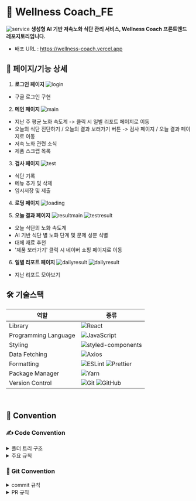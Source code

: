 # 💪 Wellness Coach_FE

![service](https://github.com/user-attachments/assets/9f2c8c78-7fe5-4c31-b76e-5bca78e9a56b)
**생성형 AI 기반 저속노화 식단 관리 서비스, Wellness Coach 프론트엔드 레포지토리입니다.**

- 배포 URL : https://wellness-coach.vercel.app

## 🍅 페이지/기능 상세

1. **로그인 페이지**
   ![login](https://github.com/user-attachments/assets/40c33a0a-9828-46ea-a072-f2f05e9f851b)

- 구글 로그인 구현

2. **메인 페이지**
   ![main](https://github.com/user-attachments/assets/91dfdc4f-a2e3-4b6f-ad80-0e78707b1c65)

- 지난 주 평균 노화 속도계 -> 클릭 시 일별 리포트 페이지로 이동
- 오늘의 식단 진단하기 / 오늘의 결과 보러가기 버튼 -> 검사 페이지 / 오늘 결과 페이지로 이동
- 저속 노화 관련 소식
- 제품 스크랩 목록

3. **검사 페이지**
   ![test](https://github.com/user-attachments/assets/e70d4fba-b4c3-464f-b0f0-64403e1ac03b)

- 식단 기록
- 메뉴 추가 및 삭제
- 임시저장 및 제출

4. **로딩 페이지**
   ![loading](https://github.com/user-attachments/assets/be2d2b36-4d52-471b-83c3-78eabb0ecc71)

5. **오늘 결과 페이지**
   ![resultmain](https://github.com/user-attachments/assets/84a760be-3e12-4b0d-8cb5-99077cfe0865)
   ![testresult](https://github.com/user-attachments/assets/cd6e4452-8ad2-4d4f-9b1f-2410d6c87ef6)

- 오늘 식단의 노화 속도계
- AI 기반 식단 별 노화 단계 및 문제 성분 식별
- 대체 재료 추천
- '제품 보러가기' 클릭 시 네이버 쇼핑 페이지로 이동

6. **일별 리포트 페이지**
   ![dailyresult](https://github.com/user-attachments/assets/483e865c-180f-4624-95f7-9ef46f3c5635)
   ![dailyresult](https://github.com/user-attachments/assets/55d15652-36fd-4d78-b53b-36d6007a1632)

- 지난 리포트 모아보기

<!-- ## 기술 스택 -->

<h2> 🛠 기술스택 </h2>

| 역할                 | 종류                                                                                                                                                                                                              |
| -------------------- | ----------------------------------------------------------------------------------------------------------------------------------------------------------------------------------------------------------------- |
| Library              | ![React](https://img.shields.io/badge/React-61DAFB?style=for-the-badge&logo=React&logoColor=black)                                                                                                                |
| Programming Language | ![JavaScript](https://img.shields.io/badge/JavaScript-F7DF1E.svg?style=for-the-badge&logo=JavaScript&logoColor=black)                                                                                             |
| Styling              | ![styled-components](https://img.shields.io/badge/styled_components-DB7093?style=for-the-badge&logo=styled-components&logoColor=white)                                                                            |
| Data Fetching        | ![Axios](https://img.shields.io/badge/Axios-5A29E4?style=for-the-badge&logo=Axios&logoColor=white)                                                                                                                |
| Formatting           | ![ESLint](https://img.shields.io/badge/ESLint-4B3263?style=for-the-badge&logo=eslint&logoColor=white) ![Prettier](https://img.shields.io/badge/Prettier-F7B93E?style=for-the-badge&logo=prettier&logoColor=white) |
| Package Manager      | ![Yarn](https://img.shields.io/badge/Yarn-2C8EBB?style=for-the-badge&logo=yarn&logoColor=white)                                                                                                                   |
| Version Control      | ![Git](https://img.shields.io/badge/git-%23F05033.svg?style=for-the-badge&logo=git&logoColor=white) ![GitHub](https://img.shields.io/badge/github-%23121011.svg?style=for-the-badge&logo=github&logoColor=white)  |

<br />

## 🤝 Convention

### ✍️ Code Convention

<details>
<summary>폴더 트리 구조</summary>
  <br/>
 - 페이지 별 하나의 폴더 할당
 - 같은 페이지를 이루는 파일들끼리 묶음
 - 폴더 속 최상단의 컴포넌트는 속한 폴더의 이름과 같도록 한다. (ex. MainPage.jsx in MainPage folder)
  
```
📦 HACKERTHON_FE
└─ Wellness-coach_FE
   ├─ public 🦁 로고 이미지 폴더
   ├─ src 
   │  ├─ assets 🖼️ 컴포넌트에서 사용될 이미지 폴더
   │  ├─ pages 
   │  │  ├─ Login (1) 로그인 페이지
   │  │  ├─ MainPage (2) 메인페이지
   │  │  ├─ DietTest (3) 식단 진단 검사 페이지
   │  │  ├─ TestResult (4) 식단 진단 검사 결과 페이지
   │  │  └─ DailyResult (5) 일별 진단 결과 확인 페이지
   │  ├─ App.jsx 
   │  ├─ GlobalStyles.js 🖼️ 전역 스타일링 파일
   │  ├─ main.jsx
   │  ├─ reset.css  🎨 스타일링 리셋 파일
   |  └─ Router.jsx 🧭 라우터 파일
   ├─ eslintrc.cjs
   ├─ .gitignore
   ├─ index.html
   ├─ package.json
   ├─ README.md
   ├─ vite.config.js
   └─ yarn.lock
```
</details>

<details>
<summary>주요 규칙</summary>

<h4>네이밍 규칙</h4> 
- 기본 표기법
<br/>

| 네이밍 규칙              | 내용                                                        |
| ------------------------ | ----------------------------------------------------------- |
| 카멜 케이스(camelCase)   | 폴더명, js 파일, css 파일, 변수명, 함수명                   |
| 파스칼케이스(PascalCase) | React 파일명, React 코드내 컴포넌트 선언(ex. <PascalCase/>) |
| 케밥 케이스(Kebab-case)  | 태그의 클래스 or 아이디명                                   |

<br/>

- 컴포넌트 파일 작성: 함수 선언식으로 작성 (ex. function Component)
- 내부 함수: 화살표 함수
- Styled-Components 네이밍
  두 개 이상의 개체를 포함하고 있는 개체 = container
  하나의 개체를 포함하고 있는 개체 = wrapper
- button은 btn으로 축약 (ex. LoginButton -> LoginBtn)
- 함수 네이밍: camelCase (ex. addDietTip)
- handler함수명: handle~ (ex. handleDelete)
- 단위: border, border-radius는 px 사용, 나머지 property는 rem 사용
- let 사용 지양

</details>

### 🫙 Git Convention

<details>
  <summary>commit 규칙</summary>

| 태그   | 내용                                                                  |
| ------ | --------------------------------------------------------------------- |
| add    | 새로운 기능 or 컴포넌트를 추가                                        |
| design | CSS 코드 수정                                                         |
| fix    | 버그 수정                                                             |
| Docs   | 문서 수정                                                             |
| Chore  | 패키지 매니저 수정, 패키지 관리자 구성 등 Production Code 이외의 변경 |
| Remove | 파일 수정                                                             |

<b>"태그: 커밋 내용"의 형식으로 작성해주세요!</b>
<br/>
ex) add: 로그인 컴포넌트 추가, Chore: eslint extension 수정

</details>

<details>
  <summary>PR 규칙</summary>
<h4>PR 주의사항</h4>
  - 최대한 자세하게 내용을 기재해주세요
  <br/>
  - 작업한 파일 이외의 파일에 수정을 했는지 확인하고 PR 날려주세요 
</details>
